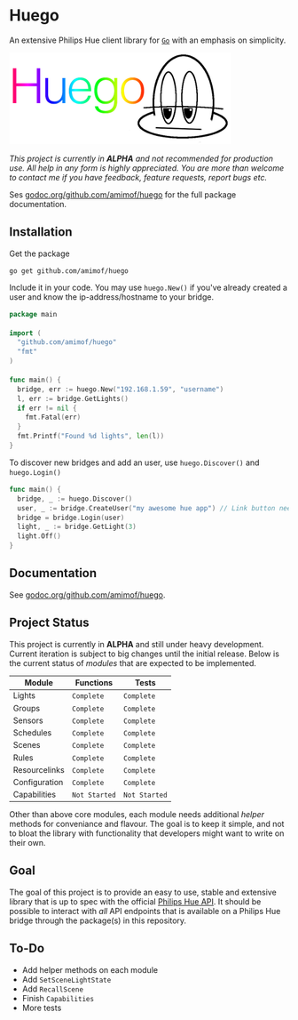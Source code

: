 # Huego

An extensive Philips Hue client library for [`Go`](https://golang.org/) with an emphasis on simplicity.

![](./logo.png)

_This project is currently in **ALPHA** and not recommended for production use. All help in any form is highly appreciated. You are more than welcome to contact me if you have feedback, feature requests, report bugs etc._

Ses [godoc.org/github.com/amimof/huego](https://godoc.org/github.com/amimof/huego) for the full package documentation.

## Installation
Get the package
```
go get github.com/amimof/huego
```

Include it in your code. You may use `huego.New()` if you've already created a user and know the ip-address/hostname to your bridge.
```Go
package main

import (
  "github.com/amimof/huego"
  "fmt"
)

func main() {
  bridge, err := huego.New("192.168.1.59", "username")
  l, err := bridge.GetLights()
  if err != nil {
    fmt.Fatal(err)
  }
  fmt.Printf("Found %d lights", len(l))
}
```

To discover new bridges and add an user, use `huego.Discover()` and `huego.Login()`
```Go
func main() {
  bridge, _ := huego.Discover()
  user, _ := bridge.CreateUser("my awesome hue app") // Link button needs to be pressed
  bridge = bridge.Login(user)
  light, _ := bridge.GetLight(3)
  light.Off()
}
``` 

## Documentation

See [godoc.org/github.com/amimof/huego](https://godoc.org/github.com/amimof/huego).

## Project Status

This project is currently in **ALPHA** and still under heavy development. Current iteration is subject to big changes until the initial release. Below is the current status of *modules* that are expected to be implemented.

| Module | Functions | Tests |
| ------ | ------ | ------ |
| Lights | `Complete` | `Complete` |
| Groups | `Complete` | `Complete` |
| Sensors | `Complete` | `Complete` |
| Schedules | `Complete` | `Complete` |
| Scenes | `Complete` | `Complete` |
| Rules | `Complete` | `Complete` |
| Resourcelinks | `Complete` | `Complete` |
| Configuration | `Complete`  | `Complete` 
| Capabilities | `Not Started` | `Not Started` 

Other than above core modules, each module needs additional *helper* methods for conveniance and flavour. The goal is to keep it simple, and not to bloat the library with functionality that developers might want to write on their own. 

## Goal

The goal of this project is to provide an easy to use, stable and extensive library that is up to spec with the official [Philips Hue API](https://www.developers.meethue.com/philips-hue-api). It should be possible to interact with *all* API endpoints that is available on a Philips Hue bridge through the package(s) in this repository.

## To-Do

* Add helper methods on each module
* Add `SetSceneLightState`
* Add `RecallScene`
* Finish `Capabilities`
* More tests